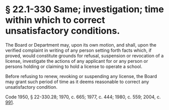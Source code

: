 # § 22.1-330 Same; investigation; time within which to correct unsatisfactory conditions.

<p>The Board or Department may, upon its own motion, and shall, upon the verified complaint in writing of any person setting forth facts which, if proved, would constitute grounds for refusal, suspension or revocation of a license, investigate the actions of any applicant for or any person or persons holding or claiming to hold a license to operate a school.</p><p>Before refusing to renew, revoking or suspending any license, the Board may grant such period of time as it deems reasonable to correct any unsatisfactory condition.</p><p>Code 1950, § 22-330.28; 1970, c. 665; 1977, c. 444; 1980, c. 559; 2004, c. <a href='http://lis.virginia.gov/cgi-bin/legp604.exe?041+ful+CHAP0991'>991</a>.</p>